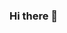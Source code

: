 ### Hi there 👋

<!--
**Nappiraman/Nappiraman** is a ✨ _special_ ✨ repository because its `README.md` (this file) appears on your GitHub profile.

Here are some ideas to get you started:

- 🔭 I’m currently working on .. chemistry.
- 🌱 I’m currently learning .. chemical engineering.
- 👯 I’m looking to collaborate on ... projects
- 🤔 I’m looking for help with .. future presentation.
- 💬 Ask me about ...
- 📫 How to reach me: ...
- 😄 Pronouns: ...
- ⚡ Fun fact: ...
-->
